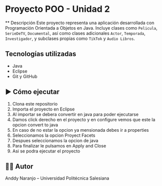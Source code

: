 # Proyecto POO - Unidad 2

** Descripción
Este proyecto representa una aplicación desarrollada con Programación Orientada a Objetos en Java. Incluye clases como `Pelicula`, `SerieDeTV`, `Documental`, así como clases adicionales `Actor`, `Temporada`, `Investigador`, y subclases propias como `TikTok` y `Audio Libros`.

## Tecnologías utilizadas
- Java
- Eclipse
- Git y GitHub

## ▶️ Cómo ejecutar
1. Clona este repositorio
2. Importa el proyecto en Eclipse
3. Al importar se debera convertir en java para poder ejecutarse
4. Damos click derecho en el proyecto y en configure vemos que este la opcion convert to java
5. En caso de no estar la opcion ya mensionada debes ir a properties
6. Seleccionamos la opcion Proyect Facets
7. Despues seleccionamos la opcion de java
8. Para finalizar le pulsamos en Apply and Close
9. Asi se podra ejecutar el proyecto 

## 👨‍💻 Autor
Anddy Naranjo – Universidad Politécnica Salesiana
